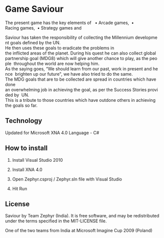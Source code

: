 Game Saviour 
========

The present game has the key elements of  
• Arcade games, 
• Racing games, 
• Strategy games and 

Saviour has taken the responsibility of collecting the Millennium development goals defined by the UN. 
He then uses these goals to eradicate the problems in  the inflicted areas of the planet.
During his quest he can also collect global  partnership goal (MDG8) which will give another chance to play, as the people  throughout the world are now helping him.  
As the saying goes, “We should learn from our past, work in present and hence  brighten up our future", we have also tried to do the same. 
The MDG goals that are to be collected are spread in countries which have done  an overwhelming job in achieving the goal, as per the Success Stories provided by  UN. 
This is a tribute to those countries which have outdone others in achieving  the goals so far.   


Technology
----

Updated for  Microsoft XNA 4.0
Language - C#

How to install
------------------
1) Install Visual Studio 2010

2) Install XNA 4.0 

3) Open Zephyr.csproj / Zephyr.sln file with Visual Studio

4) Hit Run

License
-------

Saviour by Team Zephyr (India).  It is free software, and may be redistributed under the terms specified in the MIT-LICENSE file.

One of the two teams from India at Microsoft Imagine Cup 2009 (Poland)
